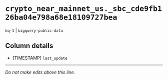# `crypto_near_mainnet_us._sbc_cde9fb126ba04e798a68e18109727bea`
`bq-1` | `bigquery-public-data`

## Column details
* [TIMESTAMP] `last_update`

-------------------------------------------------------------------------------
*Do not make edits above this line.*
